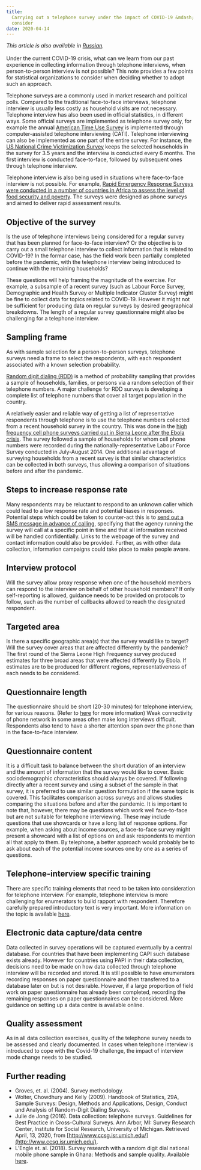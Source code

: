 ```yaml
---
title:
  Carrying out a telephone survey under the impact of COVID-19 &mdash; What to
  consider
date: 2020-04-14
---
```


_This article is also available in
[Russian](/telephone-surveys-what-to-consider-RU.pdf)._<br/><br/>Under the
current COVID-19 crisis, what can we learn from our past experience in
collecting information through telephone interviews, when person-to-person
interview is not possible? This note provides a few points for statistical
organizations to consider when deciding whether to adopt such an approach.

Telephone surveys are a commonly used in market research and political polls.
Compared to the traditional face-to-face interviews, telephone interview is
usually less costly as household visits are not necessary. Telephone interview
has also been used in official statistics, in different ways. Some official
surveys are implemented as telephone survey only, for example the annual
[American Time Use Survey](https://www.bls.gov/tus/) is implemented through
computer-assisted telephone interviewing (CATI). Telephone interviewing can also
be implemented as one part of the entire survey. For instance, the
[US National Crime Victimization Survey](https://www.bjs.gov/index.cfm?ty=dcdetail&iid=245)
keeps the selected households in the survey for 3.5 years and the interview is
conducted every 6 months. The first interview is conducted face-to-face,
followed by subsequent ones through telephone interview.

Telephone interview is also being used in situations where face-to-face
interview is not possible. For example,
[Rapid Emergency Response Surveys were conducted in a number of countries in Africa to assess the level of food security and poverty](https://blogs.worldbank.org/developmenttalk/informing-rapid-emergency-response-phone-surveys).
The surveys were designed as phone surveys and aimed to deliver rapid assessment
results.

## Objective of the survey

Is the use of telephone interviews being considered for a regular survey that
has been planned for face-to-face interview? Or the objective is to carry out a
small telephone interview to collect information that is related to COVID-19? In
the formar case, has the field work been partially completed before the
pandemic, with the telephone interview being introduced to continue with the
remaining households?

These questions will help framing the magnitude of the exercise. For example, a
subsample of a recent survey (such as Labour Force Survey, Demographic and
Health Survey or Multiple Indicator Cluster Survey) might be fine to collect
data for topics related to COVID-19. However it might not be sufficient for
producing data on regular surveys by desired geographical breakdowns. The length
of a regular survey questionnaire might also be challenging for a telephone
interview.

## Sampling frame

As with sample selection for a person-to-person surveys, telephone surveys need
a frame to select the respondents, with each respondent associated with a known
selection probability.

[Random digit dialing (RDD)](https://www.sciencedirect.com/handbook/handbook-of-statistics/vol/29/part/PA)
is a method of probability sampling that provides a sample of households,
families, or persons via a random selection of their telephone numbers. A major
challenge for RDD surveys is developing a complete list of telephone numbers
that cover all target population in the country.

A relatively easier and reliable way of getting a list of representative
respondents through telephone is to use the telephone numbers collected from a
recent household survey in the country. This was done in the
[high frequency cell phone surveys carried out in Sierra Leone after the Ebola crisis](https://microdata.worldbank.org/index.php/catalog/2695).
The survey followed a sample of households for whom cell phone numbers were
recorded during the nationally-representative Labour Force Survey conducted in
July-August 2014. One additional advantage of surveying households from a recent
survey is that similar characteristics can be collected in both surveys, thus
allowing a comparison of situations before and after the pandemic.

## Steps to increase response rate

Many respondents may be reluctant to respond to an unknown caller which could
lead to a low response rate and potential biases in responses. Potential steps
which could be taken to counter-act this is to
[send out a SMS message in advance of calling](https://journals.plos.org/plosone/article?id=10.1371/journal.pone.0150231),
specifying that the agency running the survey will call at a specific point in
time and that all information received will be handled confidentially. Links to
the webpage of the survey and contact information could also be provided.
Further, as with other data collection, information campaigns could take place
to make people aware.

## Interview protocol

Will the survey allow proxy response when one of the household members can
respond to the interview on behalf of other household members? If only
self-reporting is allowed, guidance needs to be provided on protocols to follow,
such as the number of callbacks allowed to reach the designated respondent.

## Targeted area

Is there a specific geographic area(s) that the survey would like to target?
Will the survey cover areas that are affected differently by the pandemic? The
first round of the Sierra Leone High Frequency survey produced estimates for
three broad areas that were affected differently by Ebola. If estimates are to
be produced for different regions, representativeness of each needs to be
considered.

## Questionnaire length

The questionnaire should be short (20-30 minutes) for telephone interview, for
various reasons. (Refer to
[here](https://www.palgrave.com/gp/book/9783030251192) for more information)
Weak connectivity of phone network in some areas often make long interviews
difficult. Respondents also tend to have a shorter attention span over the phone
than in the face-to-face interview.

## Questionnaire content

It is a difficult task to balance between the short duration of an interview and
the amount of information that the survey would like to cover. Basic
sociodemographic characteristics should always be covered. If following directly
after a recent survey and using a subset of the sample in that survey, it is
preferred to use similar question formulation if the same topic is covered. This
facilitates comparison across surveys and allows studies comparing the
situations before and after the pandemic. It is important to note that, however,
there may be questions which work well face-to-face but are not suitable for
telephone interviewing. These may include questions that use showcards or have a
long list of response options. For example, when asking about income sources, a
face-to-face survey might present a showcard with a list of options on and ask
respondents to mention all that apply to them. By telephone, a better approach
would probably be to ask about each of the potential income sources one by one
as a series of questions.

## Telephone-interview specific training

There are specific training elements that need to be taken into consideration
for telephone interview. For example, telephone interview is more challenging
for enumerators to build rapport with respondent. Therefore carefully prepared
introductory text is very important. More information on the topic is available
[here](http://www.ccsg.isr.umich.edu/).

## Electronic data capture/data centre

Data collected in survey operations will be captured eventually by a central
database. For countries that have been implementing CAPI such database exists
already. However for countries using PAPI in their data collection, decisions
need to be made on how data collected through telephone interview will be
recorded and stored. It is still possible to have enumerators recording
responses on paper questionnaire and then transferred to a database later on but
is not desirable. However, if a large proportion of field work on paper
questionnaire has already been completed, recording the remaining responses on
paper questionnaires can be considered. More guidance on setting up a data
centre is available online.

## Quality assessment

As in all data collection exercises, quality of the telephone survey needs to be
assessed and clearly documented. In cases when telephone interview is introduced
to cope with the Covid-19 challenge, the impact of interview mode change needs
to be studied.

## Further reading

- Groves, et. al. (2004). Survey methodology.
- Wolter, Chowdhury and Kelly (2009). Handbook of Statistics, 29A, Sample
  Surveys: Design, Methods and Applications, Design, Conduct and Analysis of
  Random-Digit Dialing Surveys.
- Julie de Jong (2016). Data collection: telephone surveys. Guidelines for Best
  Practice in Cross-Cultural Surveys. Ann Arbor, MI: Survey Research Center,
  Institute for Social Research, University of Michigan. Retrieved April, 13,
  2020, from [http://www.ccsg.isr.umich.edu/](http://www.ccsg.isr.umich.edu/).
- L’Engle et. al. (2018). Survey research with a random digit dial national
  mobile phone sample in Ghana: Methods and sample quality. Available
  [here](https://journals.plos.org/plosone/article?id=10.1371/journal.pone.0190902).
